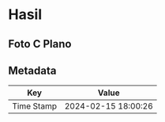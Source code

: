 # Hasil

## Foto C Plano


## Metadata

| Key        | Value               |
| ---------- | ------------------- |
| Time Stamp | 2024-02-15 18:00:26 |



